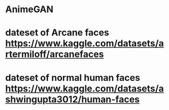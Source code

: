 # AnimeGAN

# dateset of Arcane faces https://www.kaggle.com/datasets/artermiloff/arcanefaces

# dateset of normal human faces https://www.kaggle.com/datasets/ashwingupta3012/human-faces